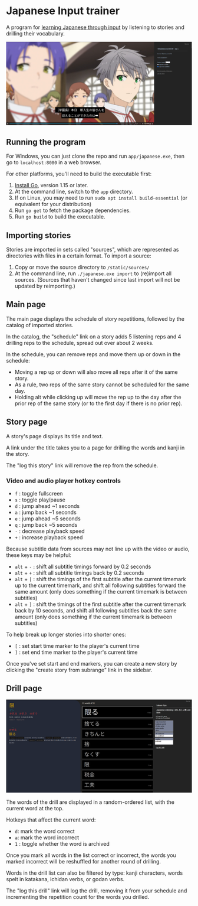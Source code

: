 # Japanese Input trainer

A program for [learning Japanese through input](input.md) by listening to stories and drilling their vocabulary.

![](./images/story.png)


## Running the program

For Windows, you can just clone the repo and run `app/japanese.exe`, then go to `localhost:8080` in a web browser.

For other platforms, you'll need to build the executable first:

1. [Install Go](https://go.dev/doc/install), version 1.15 or later.
1. At the command line, switch to the `app` directory.
1. If on Linux, you may need to run `sudo apt install build-essential` (or equivalent for your distribution)
1. Run `go get` to fetch the package dependencies.
1. Run `go build` to build the executable.

## Importing stories

Stories are imported in sets called "sources", which are represented as directories with files in a certain format. To import a source:

1. Copy or move the source directory to `/static/sources/`
2. At the command line, run `./japanese.exe import` to (re)import all sources. (Sources that haven't changed since last import will not be updated by reimporting.)

## Main page

The main page displays the schedule of story repetitions, followed by the catalog of imported stories.

In the catalog, the "schedule" link on a story adds 5 listening reps and 4 drilling reps to the schedule, spread out over about 2 weeks.

In the schedule, you can remove reps and move them up or down in the schedule:

- Moving a rep up or down will also move all reps after it of the same story.
- As a rule, two reps of the same story cannot be scheduled for the same day.
- Holding alt while clicking up will move the rep up to the day after the prior rep of the same story (or to the first day if there is no prior rep).

## Story page

A story's page displays its title and text. 

A link under the title takes you to a page for drilling the words and kanji in the story.

The "log this story" link will remove the rep from the schedule.

### Video and audio player hotkey controls

- `f` : toggle fullscreen
- `s` : toggle play/pause
- `d` : jump ahead ~1 seconds
- `a` : jump back ~1 seconds
- `e` : jump ahead ~5 seconds
- `q` : jump back ~5 seconds
- `-` : decrease playback speed
- `+` : increase playback speed

Because subtitle data from sources may not line up with the video or audio, these keys may be helpful:

- `alt` + `-` : shift all subtitle timings forward by 0.2 seconds
- `alt` + `+` : shift all subtitle timings back by 0.2 seconds
- `alt` + `[` : shift the timings of the first subtitle after the current timemark up to the current timemark, and shift all following subtitles forward the same amount (only does something if the current timemark is between subtitles)
- `alt` + `]` : shift the timings of the first subtitle after the current timemark back by 10 seconds, and shift all following subtitles back the same amount (only does something if the current timemark is between subtitles)

To help break up longer stories into shorter ones:

- `[` : set start time marker to the player's current time
- `]` : set end time marker to the player's current time

Once you've set start and end markers, you can create a new story by clicking the "create story from subrange" link in the sidebar.

## Drill page

![](./images/drill.png)

The words of the drill are displayed in a random-ordered list, with the current word at the top.

Hotkeys that affect the current word:

- `d`: mark the word correct
- `a`: mark the word incorrect
- `1` : toggle whether the word is archived

Once you mark all words in the list correct or incorrect, the words you marked incorrect will be reshuffled for another round of drilling.

Words in the drill list can also be filtered by type: kanji characters, words spelt in katakana, ichidan verbs, or godan verbs.

The "log this drill" link will log the drill, removing it from your schedule and incrementing the repetition count for the words you drilled.